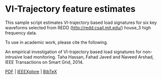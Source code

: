 # VI-Trajectory feature estimates

This sample script estimates VI-trajectory based
load signatures for six key waveforms selected from REDD (http://redd.csail.mit.edu/) house_3 
high frequency data. 

To use in academic work, please cite the following.

An empirical investigation of VI-trajectory based load signatures for non-intrusive load monitoring. Taha Hassan, Fahad Javed and Naveed Arshad, IEEE Transactions on Smart Grid, 2014.

[PDF](http://people.cs.vt.edu/taha/pdfs/tsg2013.pdf) | [IEEEXplore](http://ieeexplore.ieee.org/document/6575197/) | [BibTeX](https://scholar.googleusercontent.com/scholar.bib?q=info:6XPOvu9xe7gJ:scholar.google.com/&output=citation&scisig=AAGBfm0AAAAAWru0uSp5P21VXq4OXR4TYqWrAywTF9Lm&scisf=4&ct=citation&cd=-1&hl=en)
